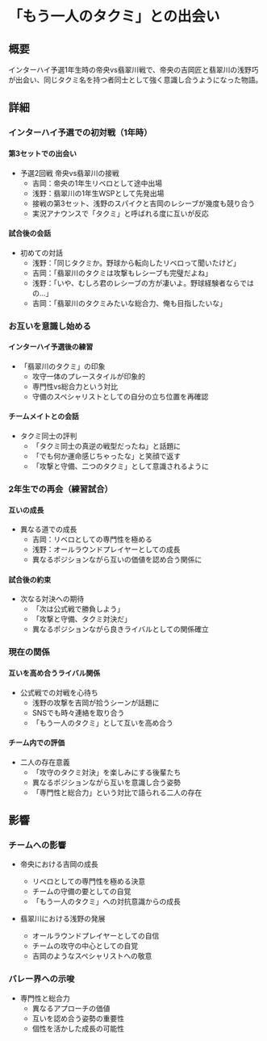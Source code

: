 # 「もう一人のタクミ」との出会い

## 概要
インターハイ予選1年生時の帝央vs翡翠川戦で、帝央の吉岡匠と翡翠川の浅野巧が出会い、同じタクミ名を持つ者同士として強く意識し合うようになった物語。

## 詳細

### インターハイ予選での初対戦（1年時）

#### 第3セットでの出会い
- 予選2回戦 帝央vs翡翠川の接戦
  * 吉岡：帝央の1年生リベロとして途中出場
  * 浅野：翡翠川の1年生WSPとして先発出場
  * 接戦の第3セット、浅野のスパイクと吉岡のレシーブが幾度も競り合う
  * 実況アナウンスで「タクミ」と呼ばれる度に互いが反応

#### 試合後の会話
- 初めての対話
  * 浅野：「同じタクミか。野球から転向したリベロって聞いたけど」
  * 吉岡：「翡翠川のタクミは攻撃もレシーブも完璧だよね」
  * 浅野：「いや、むしろ君のレシーブの方が凄いよ。野球経験者ならではの...」
  * 吉岡：「翡翠川のタクミみたいな総合力、俺も目指したいな」

### お互いを意識し始める

#### インターハイ予選後の練習
- 「翡翠川のタクミ」の印象
  * 攻守一体のプレースタイルが印象的
  * 専門性vs総合力という対比
  * 守備のスペシャリストとしての自分の立ち位置を再確認

#### チームメイトとの会話
- タクミ同士の評判
  * 「タクミ同士の真逆の戦型だったね」と話題に
  * 「でも何か運命感じちゃったな」と笑顔で返す
  * 「攻撃と守備、二つのタクミ」として意識されるように

### 2年生での再会（練習試合）

#### 互いの成長
- 異なる道での成長
  * 吉岡：リベロとしての専門性を極める
  * 浅野：オールラウンドプレイヤーとしての成長
  * 異なるポジションながら互いの価値を認め合う関係に

#### 試合後の約束
- 次なる対決への期待
  * 「次は公式戦で勝負しよう」
  * 「攻撃と守備、タクミ対決だ」
  * 異なるポジションながら良きライバルとしての関係確立

### 現在の関係

#### 互いを高め合うライバル関係
- 公式戦での対戦を心待ち
  * 浅野の攻撃を吉岡が拾うシーンが話題に
  * SNSでも時々連絡を取り合う
  * 「もう一人のタクミ」として互いを高め合う

#### チーム内での評価
- 二人の存在意義
  * 「攻守のタクミ対決」を楽しみにする後輩たち
  * 異なるポジションながら互いを意識し合う姿勢
  * 「専門性と総合力」という対比で語られる二人の存在

## 影響

### チームへの影響
- 帝央における吉岡の成長
  * リベロとしての専門性を極める決意
  * チームの守備の要としての自覚
  * 「もう一人のタクミ」への対抗意識からの成長

- 翡翠川における浅野の発展
  * オールラウンドプレイヤーとしての自信
  * チームの攻守の中心としての自覚
  * 吉岡のようなスペシャリストへの敬意

### バレー界への示唆
- 専門性と総合力
  * 異なるアプローチの価値
  * 互いを認め合う姿勢の重要性
  * 個性を活かした成長の可能性